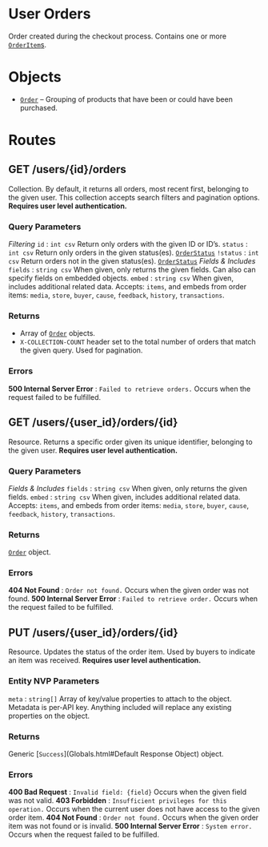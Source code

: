 # User Orders

Order created during the checkout process. Contains one or more [`OrderItem`s](Objects.html#OrderItem).

# Objects

* [`Order`](Objects.html#Order) – Grouping of products that have been or could have been purchased.


# Routes

## GET /users/{id}/orders

Collection. By default, it returns all orders, most recent first, belonging to the given user. This collection accepts search filters and pagination options. **Requires user level authentication.**

### Query Parameters

*Filtering*
`id`
:   `int csv` Return only orders with the given ID or ID’s.
`status`
:   `int csv` Return only orders in the given status(es). [`OrderStatus`](Constants.html#OrderStatus)
`!status`
:   `int csv` Return orders not in the given status(es). [`OrderStatus`](Constants.html#OrderStatus)
*Fields & Includes*
`fields`
:   `string csv` When given, only returns the given fields. Can also can specify fields on embedded objects.
`embed`
:   `string csv` When given, includes additional related data. Accepts: `items`, and embeds from order items: `media`, `store`, `buyer`, `cause`, `feedback`, `history`, `transactions`.



### Returns

* Array of [`Order`](Objects.html#Order) objects.
* `X-COLLECTION-COUNT` header set to the total number of orders that match the given query. Used for pagination.

### Errors

**500 Internal Server Error**
:   `Failed to retrieve orders.` Occurs when the request failed to be fulfilled.



## GET /users/{user_id}/orders/{id}

Resource. Returns a specific order given its unique identifier, belonging to the given user. **Requires user level authentication.**

### Query Parameters

*Fields & Includes*
`fields`
:   `string csv` When given, only returns the given fields.
`embed`
:   `string csv` When given, includes additional related data. Accepts: `items`, and embeds from order items: `media`, `store`, `buyer`, `cause`, `feedback`, `history`, `transactions`.


### Returns

[`Order`](Objects.html#Order) object.

### Errors

**404 Not Found**
:   `Order not found.` Occurs when the given order was not found.
**500 Internal Server Error**
:   `Failed to retrieve order.` Occurs when the request failed to be fulfilled.



## PUT /users/{user_id}/orders/{id}

Resource. Updates the status of the order item. Used by buyers to indicate an item was received. **Requires user level authentication.**

### Entity NVP Parameters

`meta`
:   `string[]`  Array of key/value properties to attach to the object. Metadata is per-API key. Anything included will replace any existing properties on the object.


### Returns

Generic [`Success`](Globals.html#Default Response Object) object.

### Errors

**400 Bad Request**
:   `Invalid field: {field}` Occurs when the given field was not valid.
**403 Forbidden**
:   `Insufficient privileges for this operation.` Occurs when the current user does not have access to the given order item.
**404 Not Found**
:   `Order not found.` Occurs when the given order item was not found or is invalid.
**500 Internal Server Error**
:   `System error.` Occurs when the request failed to be fulfilled.
